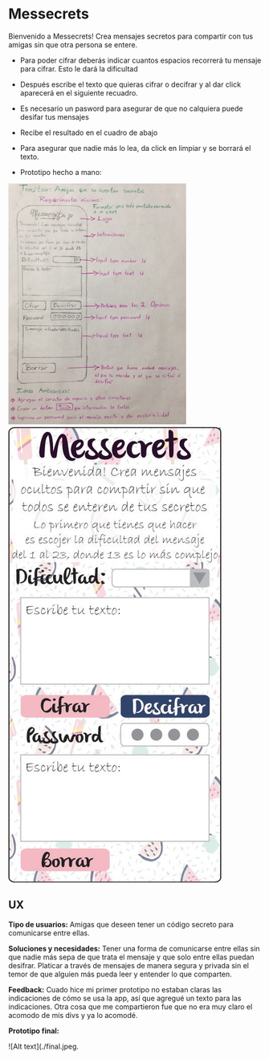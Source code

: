 # Messecrets

Bienvenido a Messecrets! Crea mensajes secretos para compartir con tus amigas sin que otra persona se entere.

- Para poder cifrar deberás indicar cuantos espacios recorrerá tu mensaje para cifrar. Esto le dará la dificultad

- Después escribe el texto que quieras cifrar o decifrar y al dar click aparecerá en el siguiente recuadro.
- Es necesario un pasword para asegurar de que no calquiera puede desifar tus mensajes
- Recibe el resultado en el cuadro de abajo
- Para asegurar que nadie más lo lea, da click en limpiar y se borrará el texto.
- Prototipo hecho a mano:


![Alt text](./protoLapiz.jpg)
![Alt text](./proto.jpg)

## UX
**Tipo de usuarios:** Amigas que deseen tener un código secreto para comunicarse entre ellas. 

**Soluciones y necesidades:** Tener una forma de comunicarse entre ellas sin que nadie más sepa de que trata el mensaje y que solo entre ellas puedan desifrar. Platicar a través de mensajes de manera segura y privada sin el temor de que alguien más pueda leer y entender lo que comparten.

**Feedback:** Cuado hice mi primer prototipo no estaban claras las indicaciones de cómo se usa la app, así que agregué un texto para las indicaciones.
Otra cosa que me compartieron fue que no era muy claro el acomodo de mis divs y ya lo acomodé.

**Prototipo final:**

![Alt text](./final.jpeg.






